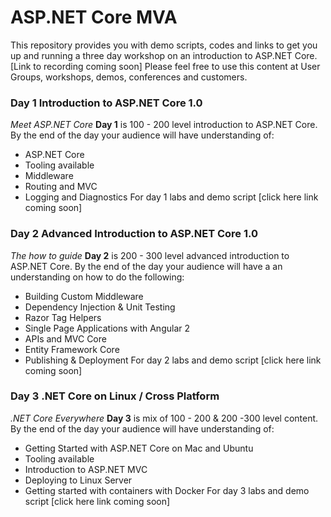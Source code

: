 # ASP.NET Core MVA

This repository provides you with demo scripts, codes and links to get you up and running a three day workshop on an introduction to ASP.NET Core.
[Link to recording coming soon]
Please feel free to use this content at User Groups,  workshops, demos, conferences and customers.
### Day 1 Introduction to ASP.NET Core 1.0
*Meet ASP.NET Core*
**Day 1** is 100 - 200 level  introduction to ASP.NET Core. By the end of the day your audience will have understanding of:
 - ASP.NET Core
 - Tooling available  
 - Middleware 
 - Routing and MVC
 - Logging and Diagnostics
For day 1 labs and demo script [click here link coming soon]
### Day 2 Advanced Introduction to ASP.NET Core 1.0 
*The how to guide*
**Day 2** is 200 - 300 level advanced introduction to ASP.NET Core. By the end of the day your audience will have a an understanding on how to do the following:
- Building Custom Middleware
- Dependency Injection & Unit Testing
- Razor Tag Helpers
- Single Page Applications with Angular 2
- APIs and MVC Core 
- Entity Framework Core
- Publishing & Deployment 
For day 2 labs and demo script [click here link coming soon]
### Day 3 .NET Core  on Linux /  Cross Platform 
*.NET Core Everywhere*
**Day 3**  is mix of 100 - 200 & 200 -300 level content. By the end of the day your audience will have understanding of:
- Getting Started with ASP.NET Core on Mac and Ubuntu
- Tooling available
- Introduction to ASP.NET MVC 
- Deploying to Linux Server 
- Getting started with containers with Docker 
For day 3 labs and demo script [click here link coming soon]



